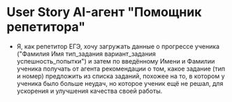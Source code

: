 # User Story AI-агент "Помощник репетитора"  

* Я, как репетитор ЕГЭ, хочу загружать данные о прогрессе ученика ("Фамилия Имя тип_задания вариант_задания успешность_попытки") и затем по введённому Имени и Фамилии ученика получать от агента рекомендации о том, какое задание (тип и номер) предложить из списка заданий, похожее на то, в котором у ученика было больше неудач, но которое ученик ещё не решал, для ускорения и улучшения качества своей работы.  
